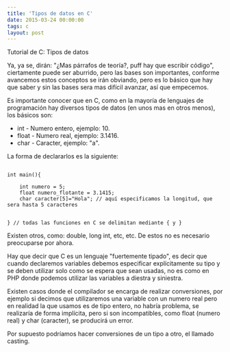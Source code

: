 ```yaml
---
title: 'Tipos de datos en C'
date: 2015-03-24 00:00:00 
tags: c
layout: post
---
```

Tutorial de C: Tipos de datos

Ya, ya se, dirán: "¿Mas párrafos de teoría?, puff hay que escribir código", ciertamente puede ser aburrido, pero las bases son importantes, conforme avancemos estos conceptos se irán obviando, pero es lo básico que hay que saber y sin las bases sera mas difícil avanzar, así que empecemos.

Es importante conocer que en C, como en la mayoría de lenguajes de programación hay diversos tipos de datos (en unos mas en otros menos), los básicos son:

* int - Numero entero, ejemplo: 10.
* float - Numero real, ejemplo: 3.1416.
* char - Caracter, ejemplo: "a".


La forma de declararlos es la siguiente:

```language-c

int main(){

	int numero = 5;
	float numero_flotante = 3.1415;
	char caracter[5]="Hola"; // aquí especificamos la longitud, que sera hasta 5 caracteres
	

} // todas las funciones en C se delimitan mediante { y }
```

Existen otros, como: double, long int, etc, etc. De estos no es necesario  preocuparse por ahora.

Hay que decir que C es un lenguaje "fuertemente tipado", es decir que cuando declaremos variables debemos especificar explícitamente su tipo y se deben utilizar solo como se espera que sean usadas, no es como en PHP donde podemos utilizar las variables a diestra y siniestra.

Existen casos donde el compilador se encarga de realizar conversiones, por ejemplo si decimos que utilizaremos una variable con un numero real pero en realidad la que usamos es de tipo entero, no habría problema, se realizaría de forma implícita, pero si son incompatibles, como float (numero real) y char (caracter), se producirá un error.

Por supuesto podríamos hacer conversiones de un tipo a otro, el llamado casting.
